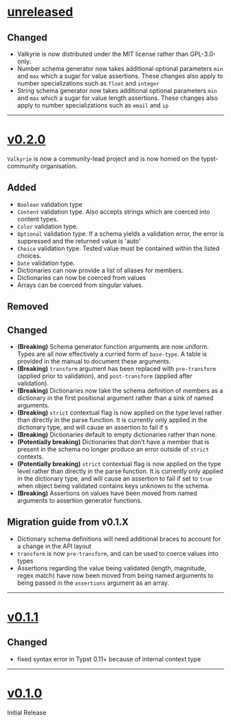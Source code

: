 # [unreleased](https://github.com/typst-community/valakyrie/)

## Changed
- Valkyrie is now distributed under the MIT license rather than GPL-3.0-only.
- Number schema generator now takes additional optional parameters `min` and `max` which a sugar for value assertions. These changes also apply to number specializations such as `float` and `integer`
- String schema generator now takes additional optional parameters `min` and `max` which a sugar for value length assertions. These changes also apply to number specializations such as `email` and `ip`
---

# [v0.2.0](https://github.com/typst-community/valakyrie/releases/tags/v0.2.0)

`Valkyrie` is now a community-lead project and is now homed on the typst-community organisation.

## Added
- `Boolean` validation type
- `Content` validation type. Also accepts strings which are coerced into content types.
- `Color` validation type.
- `Optional` validation type. If a schema yields a validation error, the error is suppressed and the returned value is 'auto'
- `Choice` validation type. Tested value must be contained within the listed choices.
- `Date` validation type.
- Dictionaries can now provide a list of aliases for members.
- Dictionaries can now be coerced from values
- Arrays can be coerced from singular values.

## Removed

## Changed
- **(Breaking)** Schema generator function arguments are now uniform. Types are all now effectively a curried form of `base-type`. A table is provided in the manual to document these arguments.
- **(Breaking)** `transform` argument has been replaced with `pre-transform` (applied prior to validation), and `post-transform` (applied after validation).
- **(Breaking)** Dictionaries now take the schema definition of members as a dictionary in the first positional argument rather than a sink of named arguments.
- **(Breaking)** `strict` contextual flag is now applied on the type level rather than directly in the parse function. It is currently only applied in the dictionary type, and will cause an assertion to fail if s
- **(Breaking)** Dictionaries default to empty dictionaries rather than none.
- **(Potentially breaking)** Dictionaries that don't have a member that is present in the schema no longer produce an error outside of `strict` contexts.
- **(Potentially breaking)** `strict` contextual flag is now applied on the type level rather than directly in the parse function. It is currently only applied in the dictionary type, and will cause an assertion to fail if set to `true` when object being validated contains keys unknown to the schema.
- **(Breaking)** Assertions on values have been moved from named arguments to assertion generator functions. 

## Migration guide from v0.1.X
- Dictionary schema definitions will need additional braces to account for a change in the API layout
- `transform` is now `pre-transform`, and can be used to coerce values into types
- Assertions regarding the value being validated (length, magnitude, regex match) have now been moved from being named arguments to being passed in the `assertions` argument as an array.

---

# [v0.1.1](https://github.com/typst-community/valakyrie/releases/tags/v0.1.1)
## Changed
- fixed syntax error in Typst 0.11+ because of internal context type

---

# [v0.1.0](https://github.com/typst-community/valakyrie/releases/tags/v0.1.0)
Initial Release
